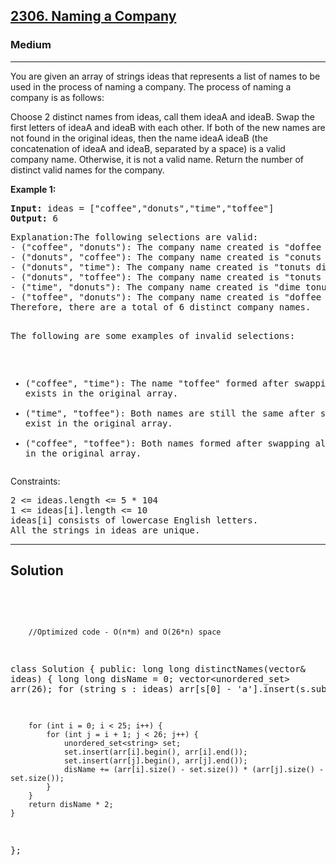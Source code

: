
<h2><a href="https://leetcode.com/problems/naming-a-company/description/">2306. Naming a Company</a></h2>
<h3>Medium</h3>
<hr>
<div><p>
You are given an array of strings ideas that represents a list of names to be used in the process of naming a company. The process of naming a company is as follows:

Choose 2 distinct names from ideas, call them ideaA and ideaB.
Swap the first letters of ideaA and ideaB with each other.
If both of the new names are not found in the original ideas, then the name ideaA ideaB (the concatenation of ideaA and ideaB, separated by a space) is a valid company name.
Otherwise, it is not a valid name.
Return the number of distinct valid names for the company.

 
</p>


<p><strong>Example 1:</strong></p>
<pre><strong>Input:</strong> ideas = ["coffee","donuts","time","toffee"]
<strong>Output:</strong> 6
</pre>
<pre>
Explanation:The following selections are valid:
- ("coffee", "donuts"): The company name created is "doffee conuts".
- ("donuts", "coffee"): The company name created is "conuts doffee".
- ("donuts", "time"): The company name created is "tonuts dime".
- ("donuts", "toffee"): The company name created is "tonuts doffee".
- ("time", "donuts"): The company name created is "dime tonuts".
- ("toffee", "donuts"): The company name created is "doffee tonuts".
Therefore, there are a total of 6 distinct company names.

The following are some examples of invalid selections:
- ("coffee", "time"): The name "toffee" formed after swapping already exists in the original array.
- ("time", "toffee"): Both names are still the same after swapping and exist in the original array.
- ("coffee", "toffee"): Both names formed after swapping already exist in the original array.
  </pre>
  
 

Constraints:
<pre>
2 <= ideas.length <= 5 * 104
1 <= ideas[i].length <= 10
ideas[i] consists of lowercase English letters.
All the strings in ideas are unique.
</pre>
<hr>
 <h2><strong><b>Solution</b></strong></h2>
 <br>
 <pre>
 
        //Optimized code - O(n*m) and O(26*n) space
class Solution {
public:
    long long distinctNames(vector<string>& ideas) {
        long long disName = 0;
        vector<unordered_set<string>> arr(26);
        for (string s : ideas) 
            arr[s[0] - 'a'].insert(s.substr(1));
        
        for (int i = 0; i < 25; i++) {
            for (int j = i + 1; j < 26; j++) {
                unordered_set<string> set;
                set.insert(arr[i].begin(), arr[i].end());
                set.insert(arr[j].begin(), arr[j].end());
                disName += (arr[i].size() - set.size()) * (arr[j].size() - set.size());
            }
        }
        return disName * 2;
    }
};
          
 </pre>

